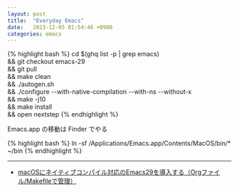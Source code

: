 ```yaml
---
layout: post
title:  "Everyday Emacs"
date:   2023-12-05 01:54:46 +0900
categories: emacs
---
```


{% highlight bash %}
cd $(ghq list -p | grep emacs) \
&& git checkout emacs-29 \
&& git pull \
&& make clean  \
&& ./autogen.sh \
&& ./configure --with-native-compilation --with-ns --without-x \
&& make -j10 \
&& make install \
&& open nextstep
{% endhighlight %}

Emacs.app の移動は Finder でやる

{% highlight bash %}
ln -sf /Applications/Emacs.app/Contents/MacOS/bin/* ~/bin
{% endhighlight %}


----


- [macOSにネイティブコンパイル対応のEmacs29を導入する（Orgファイル/Makefileで管理）](https://zenn.dev/xbonewalker/articles/35c4fb424bbfa7)
